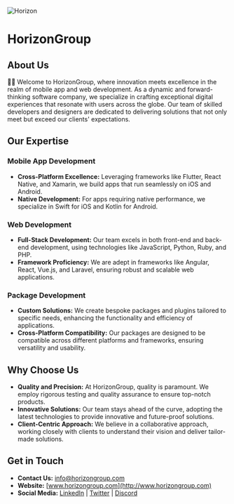 ![Horizon](https://d326fntlu7tb1e.cloudfront.net/uploads/02e02810-abc8-48b0-b8cd-fbb72074ddee-horizon.png)
# HorizonGroup

## **About Us**
🙋‍♀️ Welcome to HorizonGroup, where innovation meets excellence in the realm of mobile app and web development. As a dynamic and forward-thinking software company, we specialize in crafting exceptional digital experiences that resonate with users across the globe. Our team of skilled developers and designers are dedicated to delivering solutions that not only meet but exceed our clients' expectations.

## **Our Expertise**
### **Mobile App Development**
- **Cross-Platform Excellence:** Leveraging frameworks like Flutter, React Native, and Xamarin, we build apps that run seamlessly on iOS and Android.
- **Native Development:** For apps requiring native performance, we specialize in Swift for iOS and Kotlin for Android.

### **Web Development**
- **Full-Stack Development:** Our team excels in both front-end and back-end development, using technologies like JavaScript, Python, Ruby, and PHP.
- **Framework Proficiency:** We are adept in frameworks like Angular, React, Vue.js, and Laravel, ensuring robust and scalable web applications.

### **Package Development**
- **Custom Solutions:** We create bespoke packages and plugins tailored to specific needs, enhancing the functionality and efficiency of applications.
- **Cross-Platform Compatibility:** Our packages are designed to be compatible across different platforms and frameworks, ensuring versatility and usability.

## **Why Choose Us**
- **Quality and Precision:** At HorizonGroup, quality is paramount. We employ rigorous testing and quality assurance to ensure top-notch products.
- **Innovative Solutions:** Our team stays ahead of the curve, adopting the latest technologies to provide innovative and future-proof solutions.
- **Client-Centric Approach:** We believe in a collaborative approach, working closely with clients to understand their vision and deliver tailor-made solutions.

## **Get in Touch**
- **Contact Us:** [info@horizongroup.com](mailto:info@horizongroup.com)
- **Website:** [www.horizongroup.com](http://www.horizongroup.com)
- **Social Media:** [LinkedIn](https://www.linkedin.com/in/learnmore-mupimbo-863470101/) | [Twitter](https://twitter.com/Carnage00747286) | [Discord](https://discord.gg/m7jCZmur)
